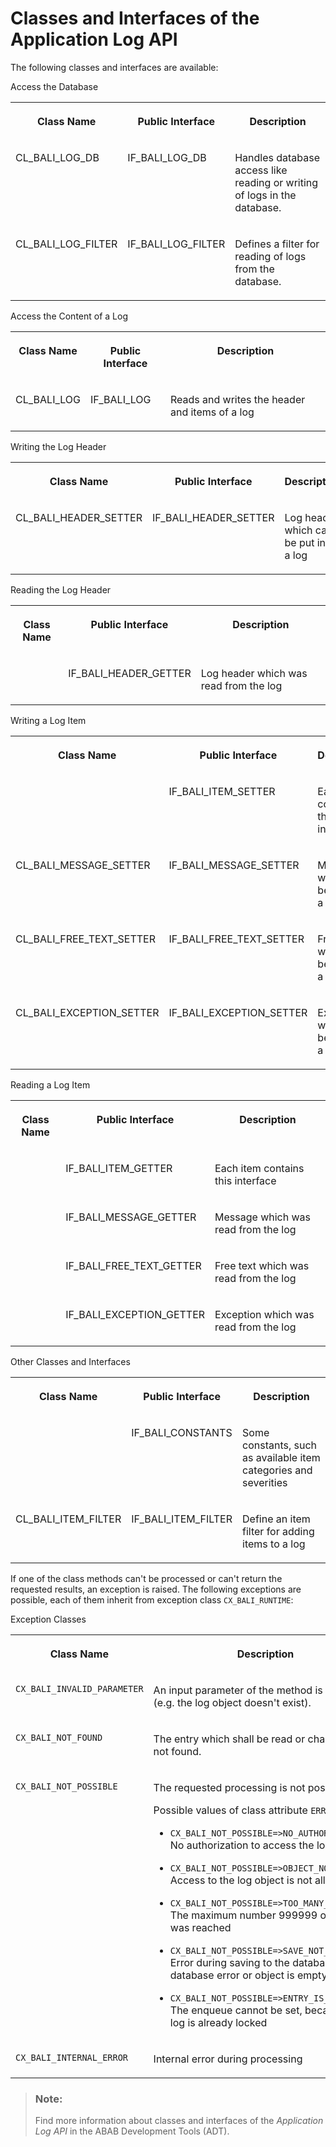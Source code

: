<!-- loio59023fcd95ec459d8259c1e2840b816a -->

# Classes and Interfaces of the Application Log API

The following classes and interfaces are available:

<a name="loio59023fcd95ec459d8259c1e2840b816a__table_srq_yb2_wlb"/>Access the Database


<table>
<tr>
<th valign="top">

Class Name



</th>
<th valign="top">

Public Interface



</th>
<th valign="top">

Description



</th>
</tr>
<tr>
<td valign="top">

CL\_BALI\_LOG\_DB



</td>
<td valign="top">

IF\_BALI\_LOG\_DB



</td>
<td valign="top">

Handles database access like reading or writing of logs in the database.



</td>
</tr>
<tr>
<td valign="top">

CL\_BALI\_LOG\_FILTER



</td>
<td valign="top">

IF\_BALI\_LOG\_FILTER



</td>
<td valign="top">

Defines a filter for reading of logs from the database.



</td>
</tr>
</table>

<a name="loio59023fcd95ec459d8259c1e2840b816a__table_spc_pc2_wlb"/>Access the Content of a Log


<table>
<tr>
<th valign="top">

Class Name



</th>
<th valign="top">

Public Interface



</th>
<th valign="top">

Description



</th>
</tr>
<tr>
<td valign="top">

CL\_BALI\_LOG



</td>
<td valign="top">

IF\_BALI\_LOG



</td>
<td valign="top">

Reads and writes the header and items of a log



</td>
</tr>
</table>

<a name="loio59023fcd95ec459d8259c1e2840b816a__table_fdy_tc2_wlb"/>Writing the Log Header


<table>
<tr>
<th valign="top">

Class Name



</th>
<th valign="top">

Public Interface



</th>
<th valign="top">

Description



</th>
</tr>
<tr>
<td valign="top">

CL\_BALI\_HEADER\_SETTER



</td>
<td valign="top">

IF\_BALI\_HEADER\_SETTER



</td>
<td valign="top">

Log header which can be put into a log



</td>
</tr>
</table>

<a name="loio59023fcd95ec459d8259c1e2840b816a__table_enp_yc2_wlb"/>Reading the Log Header


<table>
<tr>
<th valign="top">

Class Name



</th>
<th valign="top">

Public Interface



</th>
<th valign="top">

Description



</th>
</tr>
<tr>
<td valign="top">

 



</td>
<td valign="top">

IF\_BALI\_HEADER\_GETTER



</td>
<td valign="top">

Log header which was read from the log



</td>
</tr>
</table>

<a name="loio59023fcd95ec459d8259c1e2840b816a__table_hrx_cd2_wlb"/>Writing a Log Item


<table>
<tr>
<th valign="top">

Class Name



</th>
<th valign="top">

Public Interface



</th>
<th valign="top">

Description



</th>
</tr>
<tr>
<td valign="top">



</td>
<td valign="top">

IF\_BALI\_ITEM\_SETTER



</td>
<td valign="top">

Each item contains this interface



</td>
</tr>
<tr>
<td valign="top">

CL\_BALI\_MESSAGE\_SETTER



</td>
<td valign="top">

IF\_BALI\_MESSAGE\_SETTER



</td>
<td valign="top">

Message which can be put into a log



</td>
</tr>
<tr>
<td valign="top">

CL\_BALI\_FREE\_TEXT\_SETTER



</td>
<td valign="top">

IF\_BALI\_FREE\_TEXT\_SETTER



</td>
<td valign="top">

Free text which can be put into a log



</td>
</tr>
<tr>
<td valign="top">

CL\_BALI\_EXCEPTION\_SETTER



</td>
<td valign="top">

IF\_BALI\_EXCEPTION\_SETTER



</td>
<td valign="top">

Exception which can be put into a log



</td>
</tr>
</table>

<a name="loio59023fcd95ec459d8259c1e2840b816a__table_scl_nd2_wlb"/>Reading a Log Item


<table>
<tr>
<th valign="top">

Class Name



</th>
<th valign="top">

Public Interface



</th>
<th valign="top">

Description



</th>
</tr>
<tr>
<td valign="top">



</td>
<td valign="top">

IF\_BALI\_ITEM\_GETTER



</td>
<td valign="top">

Each item contains this interface



</td>
</tr>
<tr>
<td valign="top">



</td>
<td valign="top">

IF\_BALI\_MESSAGE\_GETTER



</td>
<td valign="top">

Message which was read from the log



</td>
</tr>
<tr>
<td valign="top">



</td>
<td valign="top">

IF\_BALI\_FREE\_TEXT\_GETTER



</td>
<td valign="top">

Free text which was read from the log



</td>
</tr>
<tr>
<td valign="top">



</td>
<td valign="top">

IF\_BALI\_EXCEPTION\_GETTER



</td>
<td valign="top">

Exception which was read from the log



</td>
</tr>
</table>

<a name="loio59023fcd95ec459d8259c1e2840b816a__table_rc3_wd2_wlb"/>Other Classes and Interfaces


<table>
<tr>
<th valign="top">

Class Name



</th>
<th valign="top">

Public Interface



</th>
<th valign="top">

Description



</th>
</tr>
<tr>
<td valign="top">



</td>
<td valign="top">

IF\_BALI\_CONSTANTS



</td>
<td valign="top">

Some constants, such as available item categories and severities



</td>
</tr>
<tr>
<td valign="top">

CL\_BALI\_ITEM\_FILTER



</td>
<td valign="top">

IF\_BALI\_ITEM\_FILTER



</td>
<td valign="top">

Define an item filter for adding items to a log



</td>
</tr>
</table>

If one of the class methods can't be processed or can't return the requested results, an exception is raised. The following exceptions are possible, each of them inherit from exception class `CX_BALI_RUNTIME`:

<a name="loio59023fcd95ec459d8259c1e2840b816a__table_nnl_1bb_xlb"/>Exception Classes


<table>
<tr>
<th valign="top">

Class Name



</th>
<th valign="top">

Description



</th>
</tr>
<tr>
<td valign="top">

 `CX_BALI_INVALID_PARAMETER` 



</td>
<td valign="top">

An input parameter of the method is invalid \(e.g. the log object doesn't exist\).



</td>
</tr>
<tr>
<td valign="top">

 `CX_BALI_NOT_FOUND` 



</td>
<td valign="top">

The entry which shall be read or changed was not found.



</td>
</tr>
<tr>
<td valign="top">

 `CX_BALI_NOT_POSSIBLE` 



</td>
<td valign="top">

The requested processing is not possible.

Possible values of class attribute `ERROR_CODE`:

-   `CX_BALI_NOT_POSSIBLE=>NO_AUTHORIZATION`: No authorization to access the log

-   `CX_BALI_NOT_POSSIBLE=>OBJECT_NOT_ALLOWED`: Access to the log object is not allowed

-   `CX_BALI_NOT_POSSIBLE=>TOO_MANY_ITEMS`: The maximum number 999999 of items was reached

-   `CX_BALI_NOT_POSSIBLE=>SAVE_NOT_ALLOWED`: Error during saving to the database \(e.g. database error or object is empty\)

-   `CX_BALI_NOT_POSSIBLE=>ENTRY_IS_LOCKED`: The enqueue cannot be set, because the log is already locked




</td>
</tr>
<tr>
<td valign="top">

 `CX_BALI_INTERNAL_ERROR` 



</td>
<td valign="top">

Internal error during processing



</td>
</tr>
</table>

> ### Note:  
> Find more information about classes and interfaces of the *Application Log API* in the ABAB Development Tools \(ADT\).


